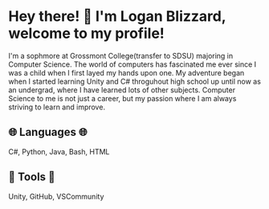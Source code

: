 # Hey there! 👋 I'm Logan Blizzard, welcome to my profile!
I'm a sophmore at Grossmont College(transfer to SDSU) majoring in Computer Science. The world of computers has fascinated me ever since I was a child when I first layed my hands upon one. My adventure began when I started learning Unity and C# throguhout high school up until now as an undergrad, where I have learned lots of other subjects. Computer Science to me is not just a career, but my passion where I am always striving to learn and improve.

## 🌐 Languages 🌐
C#, Python, Java, Bash, HTML

## 🔧 Tools 🔧
Unity, GitHub, VSCommunity

<!--
**LoganBlizzard/LoganBlizzard** is a ✨ _special_ ✨ repository because its `README.md` (this file) appears on your GitHub profile.

Here are some ideas to get you started:

- 🔭 I’m currently working on ...
- 🌱 I’m currently learning ...
- 👯 I’m looking to collaborate on ...
- 🤔 I’m looking for help with ...
- 💬 Ask me about ...
- 📫 How to reach me: ...
- 😄 Pronouns: ...
- ⚡ Fun fact: ...
-->
